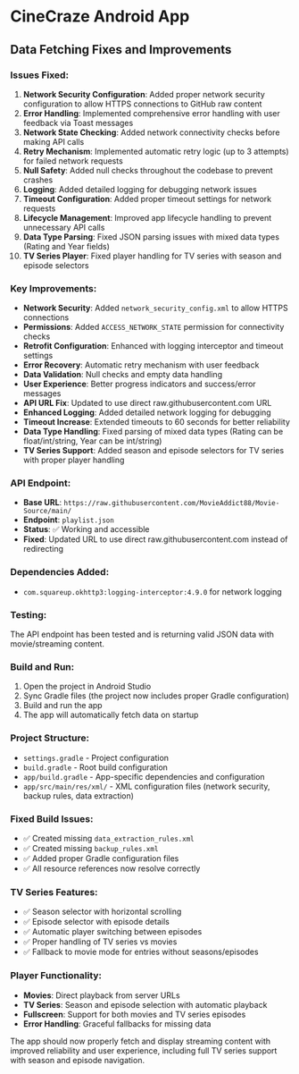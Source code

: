 # CineCraze Android App

## Data Fetching Fixes and Improvements

### Issues Fixed:

1. **Network Security Configuration**: Added proper network security configuration to allow HTTPS connections to GitHub raw content
2. **Error Handling**: Implemented comprehensive error handling with user feedback via Toast messages
3. **Network State Checking**: Added network connectivity checks before making API calls
4. **Retry Mechanism**: Implemented automatic retry logic (up to 3 attempts) for failed network requests
5. **Null Safety**: Added null checks throughout the codebase to prevent crashes
6. **Logging**: Added detailed logging for debugging network issues
7. **Timeout Configuration**: Added proper timeout settings for network requests
8. **Lifecycle Management**: Improved app lifecycle handling to prevent unnecessary API calls
9. **Data Type Parsing**: Fixed JSON parsing issues with mixed data types (Rating and Year fields)
10. **TV Series Player**: Fixed player handling for TV series with season and episode selectors

### Key Improvements:

- **Network Security**: Added `network_security_config.xml` to allow HTTPS connections
- **Permissions**: Added `ACCESS_NETWORK_STATE` permission for connectivity checks
- **Retrofit Configuration**: Enhanced with logging interceptor and timeout settings
- **Error Recovery**: Automatic retry mechanism with user feedback
- **Data Validation**: Null checks and empty data handling
- **User Experience**: Better progress indicators and success/error messages
- **API URL Fix**: Updated to use direct raw.githubusercontent.com URL
- **Enhanced Logging**: Added detailed network logging for debugging
- **Timeout Increase**: Extended timeouts to 60 seconds for better reliability
- **Data Type Handling**: Fixed parsing of mixed data types (Rating can be float/int/string, Year can be int/string)
- **TV Series Support**: Added season and episode selectors for TV series with proper player handling

### API Endpoint:
- **Base URL**: `https://raw.githubusercontent.com/MovieAddict88/Movie-Source/main/`
- **Endpoint**: `playlist.json`
- **Status**: ✅ Working and accessible
- **Fixed**: Updated URL to use direct raw.githubusercontent.com instead of redirecting

### Dependencies Added:
- `com.squareup.okhttp3:logging-interceptor:4.9.0` for network logging

### Testing:
The API endpoint has been tested and is returning valid JSON data with movie/streaming content.

### Build and Run:
1. Open the project in Android Studio
2. Sync Gradle files (the project now includes proper Gradle configuration)
3. Build and run the app
4. The app will automatically fetch data on startup

### Project Structure:
- `settings.gradle` - Project configuration
- `build.gradle` - Root build configuration
- `app/build.gradle` - App-specific dependencies and configuration
- `app/src/main/res/xml/` - XML configuration files (network security, backup rules, data extraction)

### Fixed Build Issues:
- ✅ Created missing `data_extraction_rules.xml`
- ✅ Created missing `backup_rules.xml`
- ✅ Added proper Gradle configuration files
- ✅ All resource references now resolve correctly

### TV Series Features:
- ✅ Season selector with horizontal scrolling
- ✅ Episode selector with episode details
- ✅ Automatic player switching between episodes
- ✅ Proper handling of TV series vs movies
- ✅ Fallback to movie mode for entries without seasons/episodes

### Player Functionality:
- **Movies**: Direct playback from server URLs
- **TV Series**: Season and episode selection with automatic playback
- **Fullscreen**: Support for both movies and TV series episodes
- **Error Handling**: Graceful fallbacks for missing data

The app should now properly fetch and display streaming content with improved reliability and user experience, including full TV series support with season and episode navigation.
